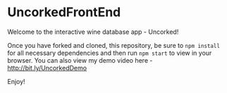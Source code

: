 # UncorkedFrontEnd

Welcome to the interactive wine database app - Uncorked! 

Once you have forked and cloned, this repository, be sure to `npm install` for all necessary dependencies and then run `npm start` to view in your browser. You can also view my demo video here -  http://bit.ly/UncorkedDemo 

Enjoy!
